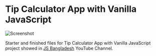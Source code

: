 # Tip Calculator App with Vanilla JavaScript

![Screenshot](https://github.com/srsetu/tip-calculator/blob/master/finished/screenshot.png "Project Screenshot")

Starter and finished files for Tip Calculator App with Vanilla JavaScript project showed in [JS Bangladesh](https://youtube.com/JSBangladesh) YouTube Channel.
